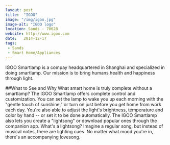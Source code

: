 ```yaml
---
layout: post
title:  "IGOO"
image: "/img/igoo.jpg"
image-alt: "IGOO logo"
location: Sands - 70628
website: http://www.igoo.com
date:   2014-12-17
tags:
 - Sands
 - Smart Home/Appliances
---
```


IGOO Smartlamp is a compay headquartered in Shanghai and specialized in doing smartlamp. Our mission is to bring humans health and happiness through light.

##What to See and Why
What smart home is truly complete without a smartlamp? The IGOO Smartlamp offers complete control and customization. You can set the lamp to wake you up each morning with the "gentle touch of sunshine," or turn on just before you get home from work each day. You're also able to adjust the light's brightness, temperature and color by hand -- or set it to be done automatically. The IGOO Smartlamp also lets you create a "lightsong" or download popular ones through the companion app. What's a lightsong? Imagine a regular song, but instead of musical notes, there are lighting cues. No matter what mood you're in, there's an accompanying lovesong. 